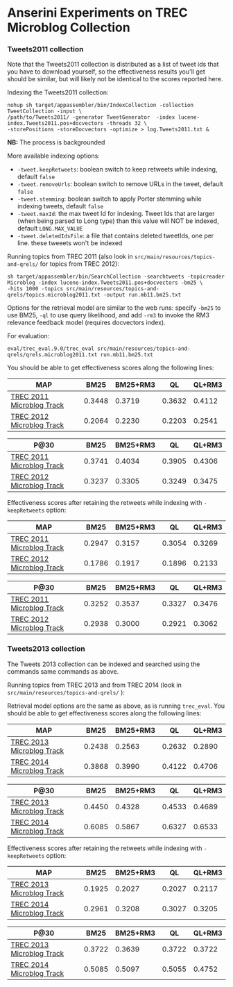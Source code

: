 # Anserini Experiments on TREC Microblog Collection


### Tweets2011 collection

Note that the Tweets2011 collection is distributed as a list of tweet ids that you have to download yourself, so the 
effectiveness results you'll get should be similar, but will likely not be identical to the scores reported here.

Indexing the Tweets2011 collection:

```
nohup sh target/appassembler/bin/IndexCollection -collection TweetCollection -input \
/path/to/Tweets2011/ -generator TweetGenerator  -index lucene-index.Tweets2011.pos+docvectors -threads 32 \
-storePositions -storeDocvectors -optimize > log.Tweets2011.txt &
```
__NB:__ The process is backgrounded

More available indexing options:
* `-tweet.keepRetweets`: boolean switch to keep retweets while indexing, default `false`
* `-tweet.removeUrls`: boolean switch to remove URLs in the tweet, default `false`
* `-tweet.stemming`: boolean switch to apply Porter stemming while indexing tweets, default `false`
* `-tweet.maxId`: the max tweet Id for indexing. Tweet Ids that are larger (when being parsed to Long type) than this value will NOT be indexed, default `LONG.MAX_VALUE`
* `-tweet.deletedIdsFile`: a file that contains deleted tweetIds, one per line. these tweeets won't be indexed

Running topics from TREC 2011 (also look in `src/main/resources/topics-and-qrels/` for topics from TREC 2012):

```
sh target/appassembler/bin/SearchCollection -searchtweets -topicreader Microblog -index lucene-index.Tweets2011.pos+docvectors -bm25 \
-hits 1000 -topics src/main/resources/topics-and-qrels/topics.microblog2011.txt -output run.mb11.bm25.txt
```

Options for the retrieval model are similar to the web runs: specify `-bm25` to use BM25, `-ql` to use query likelihood,
 and add `-rm3` to invoke the RM3 relevance feedback model (requires docvectors index).

For evaluation:

```
eval/trec_eval.9.0/trec_eval src/main/resources/topics-and-qrels/qrels.microblog2011.txt run.mb11.bm25.txt
```

You should be able to get effectiveness scores along the following lines:

MAP                                                                        | BM25   |BM25+RM3| QL     | QL+RM3
---------------------------------------------------------------------------|--------|--------|--------|--------
[TREC 2011 Microblog Track](http://trec.nist.gov/data/microblog2011.html)  | 0.3448 | 0.3719 | 0.3632 | 0.4112
[TREC 2012 Microblog Track](http://trec.nist.gov/data/microblog2012.html)  | 0.2064 | 0.2230 | 0.2203 | 0.2541

P@30                                                                       | BM25   |BM25+RM3| QL     | QL+RM3
---------------------------------------------------------------------------|--------|--------|--------|--------
[TREC 2011 Microblog Track](http://trec.nist.gov/data/microblog2011.html)  | 0.3741 | 0.4034 | 0.3905 | 0.4306
[TREC 2012 Microblog Track](http://trec.nist.gov/data/microblog2012.html)  | 0.3237 | 0.3305 | 0.3249 | 0.3475


Effectiveness scores after retaining the retweets while indexing with `-keepRetweets` option:

MAP                                                                        | BM25   |BM25+RM3| QL     | QL+RM3
---------------------------------------------------------------------------|--------|--------|--------|--------
[TREC 2011 Microblog Track](http://trec.nist.gov/data/microblog2011.html)  | 0.2947 | 0.3157 | 0.3054 | 0.3269
[TREC 2012 Microblog Track](http://trec.nist.gov/data/microblog2012.html)  | 0.1786 | 0.1917 | 0.1896 | 0.2133

P@30                                                                       | BM25   |BM25+RM3| QL     | QL+RM3
---------------------------------------------------------------------------|--------|--------|--------|--------
[TREC 2011 Microblog Track](http://trec.nist.gov/data/microblog2011.html)  | 0.3252 | 0.3537 | 0.3327 | 0.3476
[TREC 2012 Microblog Track](http://trec.nist.gov/data/microblog2012.html)  | 0.2938 | 0.3000 | 0.2921 | 0.3062

### Tweets2013 collection
The Tweets 2013 collection can be indexed and searched using the commands same commands as above.

Running topics from TREC 2013 and from TREC 2014 (look in `src/main/resources/topics-and-qrels/` ):

Retrieval model options are the same as above, as is running `trec_eval`. You should be able to get effectiveness scores 
along the following lines:

MAP                                                                        | BM25   |BM25+RM3| QL     | QL+RM3
---------------------------------------------------------------------------|--------|--------|--------|--------
[TREC 2013 Microblog Track](http://trec.nist.gov/data/microblog2013.html)  | 0.2438 | 0.2563 |0.2632  | 0.2890
[TREC 2014 Microblog Track](http://trec.nist.gov/data/microblog2014.html)  | 0.3868 | 0.3990 |0.4122  | 0.4706

P@30                                                                       | BM25   |BM25+RM3| QL     | QL+RM3
---------------------------------------------------------------------------|--------|--------|--------|--------
[TREC 2013 Microblog Track](http://trec.nist.gov/data/microblog2013.html)  | 0.4450 | 0.4328 |0.4533  | 0.4689
[TREC 2014 Microblog Track](http://trec.nist.gov/data/microblog2014.html)  | 0.6085 | 0.5867 |0.6327  | 0.6533


Effectiveness scores after retaining the retweets while indexing with `-keepRetweets` option:

MAP                                                                        | BM25   |BM25+RM3| QL     | QL+RM3
---------------------------------------------------------------------------|--------|--------|--------|--------
[TREC 2013 Microblog Track](http://trec.nist.gov/data/microblog2013.html)  | 0.1925 | 0.2027 |0.2027  | 0.2117
[TREC 2014 Microblog Track](http://trec.nist.gov/data/microblog2014.html)  | 0.2961 | 0.3208 |0.3027  | 0.3205

P@30                                                                       | BM25   |BM25+RM3| QL     | QL+RM3
---------------------------------------------------------------------------|--------|--------|--------|--------
[TREC 2013 Microblog Track](http://trec.nist.gov/data/microblog2013.html)  | 0.3722 | 0.3639 |0.3722  | 0.3722
[TREC 2014 Microblog Track](http://trec.nist.gov/data/microblog2014.html)  | 0.5085 | 0.5097 |0.5055  | 0.4752
